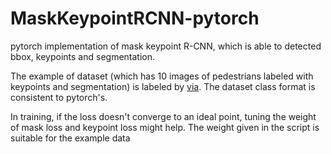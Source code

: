 # MaskKeypointRCNN-pytorch
pytorch implementation of mask keypoint R-CNN, which is able to detected bbox, keypoints and segmentation.

The example of dataset (which has 10 images of pedestrians labeled with keypoints and segmentation) is labeled by [via](@https://www.robots.ox.ac.uk/~vgg/software/via/). 
The dataset class format is consistent to pytorch's.

In training, if the loss doesn't converge to an ideal point, tuning the weight of mask loss and keypoint loss might help.
The weight given in the script is suitable for the example data

